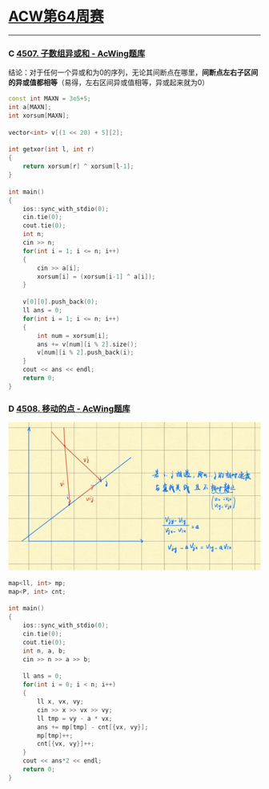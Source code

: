 # [ACW第64周赛](https://www.acwing.com/activity/content/competition/problem_list/2157/)

---

### C [4507. 子数组异或和 - AcWing题库](https://www.acwing.com/problem/content/4510/)

结论：对于任何一个异或和为0的序列，无论其间断点在哪里，**间断点左右子区间的异或值都相等**（易得，左右区间异或值相等，异或起来就为0）

```cpp
const int MAXN = 3e5+5;
int a[MAXN];
int xorsum[MAXN];

vector<int> v[(1 << 20) + 5][2];

int getxor(int l, int r)
{
    return xorsum[r] ^ xorsum[l-1];
}

int main()
{
    ios::sync_with_stdio(0);
    cin.tie(0);
    cout.tie(0);
    int n;
    cin >> n;
    for(int i = 1; i <= n; i++)
    {
        cin >> a[i];
        xorsum[i] = (xorsum[i-1] ^ a[i]);
    }
    
    v[0][0].push_back(0);
    ll ans = 0;
    for(int i = 1; i <= n; i++)
    {
        int num = xorsum[i];
        ans += v[num][i % 2].size();
        v[num][i % 2].push_back(i);
    }
    cout << ans << endl;
    return 0;
}
```



### D [4508. 移动的点 - AcWing题库](https://www.acwing.com/problem/content/4511/)

![](https://raw.githubusercontent.com/CalcuLuUus/pics/main/1832651037390C4A851CB73FFC2C3B11.png)

```cpp
map<ll, int> mp;
map<P, int> cnt;

int main()
{
    ios::sync_with_stdio(0);
    cin.tie(0);
    cout.tie(0);
    int n, a, b;
    cin >> n >> a >> b;

    ll ans = 0;
    for(int i = 0; i < n; i++)
    {
        ll x, vx, vy;
        cin >> x >> vx >> vy;
        ll tmp = vy - a * vx;
        ans += mp[tmp] - cnt[{vx, vy}];
        mp[tmp]++;
        cnt[{vx, vy}]++;
    }
    cout << ans*2 << endl;
    return 0;
}
```


